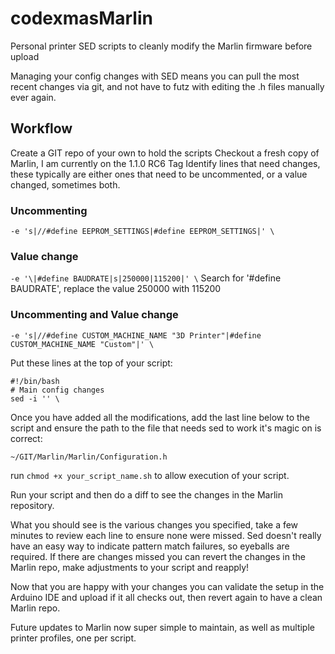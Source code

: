 # codexmasMarlin
Personal printer SED scripts to cleanly modify the Marlin firmware before upload

Managing your config changes with SED means you can pull the most recent changes via git, and not have to futz with editing the .h files manually ever again.

## Workflow

Create a GIT repo of your own to hold the scripts
Checkout a fresh copy of Marlin, I am currently on the 1.1.0 RC6 Tag
Identify lines that need changes, these typically are either ones that need to be uncommented, or a value changed, sometimes both.

### Uncommenting
`-e 's|//#define EEPROM_SETTINGS|#define EEPROM_SETTINGS|' \`

### Value change
`-e '\|#define BAUDRATE|s|250000|115200|' \`
Search for '#define BAUDRATE', replace the value 250000 with 115200

### Uncommenting and Value change
`-e 's|//#define CUSTOM_MACHINE_NAME "3D Printer"|#define CUSTOM_MACHINE_NAME "Custom"|' \`

Put these lines at the top of your script:
```
#!/bin/bash
# Main config changes
sed -i '' \
```
Once you have added all the modifications, add the last line below to the script and ensure the path to the file that needs sed to work it's magic on is correct:

`~/GIT/Marlin/Marlin/Configuration.h`

run `chmod +x your_script_name.sh` to allow execution of your script.

Run your script and then do a diff to see the changes in the Marlin repository.

What you should see is the various changes you specified, take a few minutes to review each line to ensure none were missed. Sed doesn't really have an easy way to indicate pattern match failures, so eyeballs are required.
If there are changes missed you can revert the changes in the Marlin repo, make adjustments to your script and reapply!

Now that you are happy with your changes you can validate the setup in the Arduino IDE and upload if it all checks out, then revert again to have a clean Marlin repo.

Future updates to Marlin now super simple to maintain, as well as multiple printer profiles, one per script.
